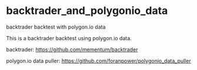 # backtrader_and_polygonio_data
backtrader backtest with polygon.io data

This is a backtrader backtest using polygon.io data.

backtrader: https://github.com/mementum/backtrader

polygon.io data puller: https://github.com/foranpower/polygonio_data_puller
